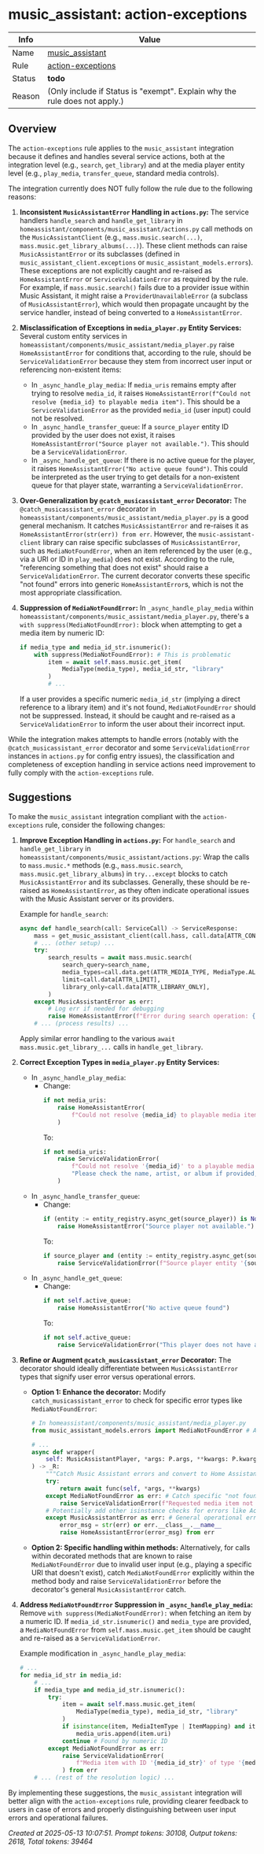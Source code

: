 # music_assistant: action-exceptions

| Info   | Value                                                                    |
|--------|--------------------------------------------------------------------------|
| Name   | [music_assistant](https://www.home-assistant.io/integrations/music_assistant/) |
| Rule   | [action-exceptions](https://developers.home-assistant.io/docs/core/integration-quality-scale/rules/action-exceptions)                                                     |
| Status | **todo**                                                                 |
| Reason | (Only include if Status is "exempt". Explain why the rule does not apply.) |

## Overview

The `action-exceptions` rule applies to the `music_assistant` integration because it defines and handles several service actions, both at the integration level (e.g., `search`, `get_library`) and at the media player entity level (e.g., `play_media`, `transfer_queue`, standard media controls).

The integration currently does NOT fully follow the rule due to the following reasons:

1.  **Inconsistent `MusicAssistantError` Handling in `actions.py`:**
    The service handlers `handle_search` and `handle_get_library` in `homeassistant/components/music_assistant/actions.py` call methods on the `MusicAssistantClient` (e.g., `mass.music.search(...)`, `mass.music.get_library_albums(...)`). These client methods can raise `MusicAssistantError` or its subclasses (defined in `music_assistant_client.exceptions` or `music_assistant_models.errors`). These exceptions are not explicitly caught and re-raised as `HomeAssistantError` or `ServiceValidationError` as required by the rule. For example, if `mass.music.search()` fails due to a provider issue within Music Assistant, it might raise a `ProviderUnavailableError` (a subclass of `MusicAssistantError`), which would then propagate uncaught by the service handler, instead of being converted to a `HomeAssistantError`.

2.  **Misclassification of Exceptions in `media_player.py` Entity Services:**
    Several custom entity services in `homeassistant/components/music_assistant/media_player.py` raise `HomeAssistantError` for conditions that, according to the rule, should be `ServiceValidationError` because they stem from incorrect user input or referencing non-existent items:
    *   In `_async_handle_play_media`: If `media_uris` remains empty after trying to resolve `media_id`, it raises `HomeAssistantError(f"Could not resolve {media_id} to playable media item")`. This should be a `ServiceValidationError` as the provided `media_id` (user input) could not be resolved.
    *   In `_async_handle_transfer_queue`: If a `source_player` entity ID provided by the user does not exist, it raises `HomeAssistantError("Source player not available.")`. This should be a `ServiceValidationError`.
    *   In `_async_handle_get_queue`: If there is no active queue for the player, it raises `HomeAssistantError("No active queue found")`. This could be interpreted as the user trying to get details for a non-existent queue for that player state, warranting a `ServiceValidationError`.

3.  **Over-Generalization by `@catch_musicassistant_error` Decorator:**
    The `@catch_musicassistant_error` decorator in `homeassistant/components/music_assistant/media_player.py` is a good general mechanism. It catches `MusicAssistantError` and re-raises it as `HomeAssistantError(str(err)) from err`. However, the `music-assistant-client` library can raise specific subclasses of `MusicAssistantError`, such as `MediaNotFoundError`, when an item referenced by the user (e.g., via a URI or ID in `play_media`) does not exist. According to the rule, "referencing something that does not exist" should raise a `ServiceValidationError`. The current decorator converts these specific "not found" errors into generic `HomeAssistantError`s, which is not the most appropriate classification.

4.  **Suppression of `MediaNotFoundError`:**
    In `_async_handle_play_media` within `homeassistant/components/music_assistant/media_player.py`, there's a `with suppress(MediaNotFoundError):` block when attempting to get a media item by numeric ID:
    ```python
    if media_type and media_id_str.isnumeric():
        with suppress(MediaNotFoundError): # This is problematic
            item = await self.mass.music.get_item(
                MediaType(media_type), media_id_str, "library"
            )
            # ...
    ```
    If a user provides a specific numeric `media_id_str` (implying a direct reference to a library item) and it's not found, `MediaNotFoundError` should not be suppressed. Instead, it should be caught and re-raised as a `ServiceValidationError` to inform the user about their incorrect input.

While the integration makes attempts to handle errors (notably with the `@catch_musicassistant_error` decorator and some `ServiceValidationError` instances in `actions.py` for config entry issues), the classification and completeness of exception handling in service actions need improvement to fully comply with the `action-exceptions` rule.

## Suggestions

To make the `music_assistant` integration compliant with the `action-exceptions` rule, consider the following changes:

1.  **Improve Exception Handling in `actions.py`:**
    For `handle_search` and `handle_get_library` in `homeassistant/components/music_assistant/actions.py`:
    Wrap the calls to `mass.music.*` methods (e.g., `mass.music.search`, `mass.music.get_library_albums`) in `try...except` blocks to catch `MusicAssistantError` and its subclasses. Generally, these should be re-raised as `HomeAssistantError`, as they often indicate operational issues with the Music Assistant server or its providers.

    Example for `handle_search`:
    ```python
    async def handle_search(call: ServiceCall) -> ServiceResponse:
        mass = get_music_assistant_client(call.hass, call.data[ATTR_CONFIG_ENTRY_ID])
        # ... (other setup) ...
        try:
            search_results = await mass.music.search(
                search_query=search_name,
                media_types=call.data.get(ATTR_MEDIA_TYPE, MediaType.ALL),
                limit=call.data[ATTR_LIMIT],
                library_only=call.data[ATTR_LIBRARY_ONLY],
            )
        except MusicAssistantError as err:
            # Log err if needed for debugging
            raise HomeAssistantError(f"Error during search operation: {err}") from err
        # ... (process results) ...
    ```
    Apply similar error handling to the various `await mass.music.get_library_...` calls in `handle_get_library`.

2.  **Correct Exception Types in `media_player.py` Entity Services:**
    *   In `_async_handle_play_media`:
        *   Change:
            ```python
            if not media_uris:
                raise HomeAssistantError(
                    f"Could not resolve {media_id} to playable media item"
                )
            ```
            To:
            ```python
            if not media_uris:
                raise ServiceValidationError(
                    f"Could not resolve '{media_id}' to a playable media item. "
                    "Please check the name, artist, or album if provided, or ensure the URI/ID is correct."
                )
            ```
    *   In `_async_handle_transfer_queue`:
        *   Change:
            ```python
            if (entity := entity_registry.async_get(source_player)) is None:
                raise HomeAssistantError("Source player not available.")
            ```
            To:
            ```python
            if source_player and (entity := entity_registry.async_get(source_player)) is None: # Check if source_player was provided
                raise ServiceValidationError(f"Source player entity '{source_player}' not found.")
            ```
    *   In `_async_handle_get_queue`:
        *   Change:
            ```python
            if not self.active_queue:
                raise HomeAssistantError("No active queue found")
            ```
            To:
            ```python
            if not self.active_queue:
                raise ServiceValidationError("This player does not have an active queue for which to retrieve details.")
            ```

3.  **Refine or Augment `@catch_musicassistant_error` Decorator:**
    The decorator should ideally differentiate between `MusicAssistantError` types that signify user error versus operational errors.
    *   **Option 1: Enhance the decorator:**
        Modify `catch_musicassistant_error` to check for specific error types like `MediaNotFoundError`:
        ```python
        # In homeassistant/components/music_assistant/media_player.py
        from music_assistant_models.errors import MediaNotFoundError # Add import

        # ...
        async def wrapper(
            self: MusicAssistantPlayer, *args: P.args, **kwargs: P.kwargs
        ) -> _R:
            """Catch Music Assistant errors and convert to Home Assistant error."""
            try:
                return await func(self, *args, **kwargs)
            except MediaNotFoundError as err: # Catch specific "not found" user errors
                raise ServiceValidationError(f"Requested media item not found: {err}") from err
            # Potentially add other isinstance checks for errors like ActionUnavailable if they map to user error
            except MusicAssistantError as err: # General operational errors
                error_msg = str(err) or err.__class__.__name__
                raise HomeAssistantError(error_msg) from err
        ```
    *   **Option 2: Specific handling within methods:**
        Alternatively, for calls within decorated methods that are known to raise `MediaNotFoundError` due to invalid user input (e.g., playing a specific URI that doesn't exist), catch `MediaNotFoundError` explicitly within the method body and raise `ServiceValidationError` before the decorator's general `MusicAssistantError` catch.

4.  **Address `MediaNotFoundError` Suppression in `_async_handle_play_media`:**
    Remove `with suppress(MediaNotFoundError):` when fetching an item by a numeric ID. If `media_id_str.isnumeric()` and `media_type` are provided, a `MediaNotFoundError` from `self.mass.music.get_item` should be caught and re-raised as a `ServiceValidationError`.

    Example modification in `_async_handle_play_media`:
    ```python
    # ...
    for media_id_str in media_id:
        # ...
        if media_type and media_id_str.isnumeric():
            try:
                item = await self.mass.music.get_item(
                    MediaType(media_type), media_id_str, "library"
                )
                if isinstance(item, MediaItemType | ItemMapping) and item.uri:
                    media_uris.append(item.uri)
                continue # Found by numeric ID
            except MediaNotFoundError as err:
                raise ServiceValidationError(
                    f"Media item with ID '{media_id_str}' of type '{media_type}' not found in the library."
                ) from err
        # ... (rest of the resolution logic) ...
    ```

By implementing these suggestions, the `music_assistant` integration will better align with the `action-exceptions` rule, providing clearer feedback to users in case of errors and properly distinguishing between user input errors and operational failures.

_Created at 2025-05-13 10:07:51. Prompt tokens: 30108, Output tokens: 2618, Total tokens: 39464_
